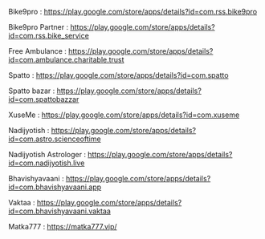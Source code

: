 Bike9pro : https://play.google.com/store/apps/details?id=com.rss.bike9pro

Bike9pro Partner : https://play.google.com/store/apps/details?id=com.rss.bike_service

Free Ambulance : https://play.google.com/store/apps/details?id=com.ambulance.charitable.trust

Spatto : https://play.google.com/store/apps/details?id=com.spatto

Spatto bazar : https://play.google.com/store/apps/details?id=com.spattobazzar

XuseMe : https://play.google.com/store/apps/details?id=com.xuseme

Nadijyotish : https://play.google.com/store/apps/details?id=com.astro.scienceoftime

Nadijyotish Astrologer : https://play.google.com/store/apps/details?id=com.nadijyotish.live

Bhavishyavaani : https://play.google.com/store/apps/details?id=com.bhavishyavaani.app

Vaktaa :  https://play.google.com/store/apps/details?id=com.bhavishyavaani.vaktaa

Matka777 : https://matka777.vip/

